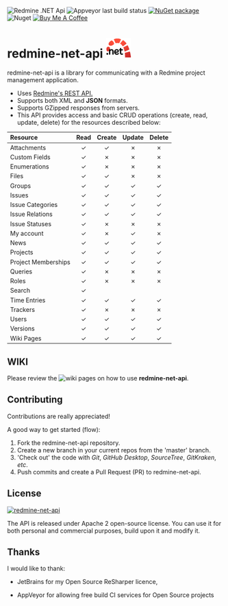 
![Redmine .NET Api](https://github.com/zapadi/redmine-net-api/workflows/CI%2FCD/badge.svg?branch=master)
![Appveyor last build status](https://ci.appveyor.com/api/projects/status/github/zapadi/redmine-net-api?branch=master&svg=true&passingText=master%20-%20OK&failingText=ups...)
[![NuGet package](https://img.shields.io/nuget/v/redmine-api.svg)](https://www.nuget.org/packages/redmine-api)
![Nuget](https://img.shields.io/nuget/dt/redmine-net-api)
<a href="https://www.buymeacoffee.com/vXCNnz9" target="_blank"><img src="https://cdn.buymeacoffee.com/buttons/lato-yellow.png" alt="Buy Me A Coffee" height="37" ></a>


# redmine-net-api   ![redmine-net-api logo](logo.png) 

redmine-net-api is a library for communicating with a Redmine project management application.

* Uses [Redmine's REST API.](http://www.redmine.org/projects/redmine/wiki/Rest_api/)
* Supports both XML and **JSON** formats.
* Supports GZipped responses from servers.
* This API provides access and basic CRUD operations (create, read, update, delete) for the resources described below:

| Resource            |  Read   | Create  | Update  | Delete  |
|:--------------------|:-------:|:-------:|:-------:|:-------:|
| Attachments         | &check; | &check; | &cross; | &cross; |
| Custom Fields       | &check; | &cross; | &cross; | &cross; |
| Enumerations        | &check; | &cross; | &cross; | &cross; |
| Files               | &check; | &check; | &cross; | &cross; |
| Groups              | &check; | &check; | &check; | &check; |
| Issues              | &check; | &check; | &check; | &check; |
| Issue Categories    | &check; | &check; | &check; | &check; |
| Issue Relations     | &check; | &check; | &check; | &check; |
| Issue Statuses      | &check; | &cross; | &cross; | &cross; |
| My account          | &check; | &cross; | &check; | &cross; |
| News                | &check; | &check; | &check; | &check; |
| Projects            | &check; | &check; | &check; | &check; |
| Project Memberships | &check; | &check; | &check; | &check; |
| Queries             | &check; | &cross; | &cross; | &cross; |
| Roles               | &check; | &cross; | &cross; | &cross; |
| Search              | &check; |         |         |         |
| Time Entries        | &check; | &check; | &check; | &check; |
| Trackers            | &check; | &cross; | &cross; | &cross; |
| Users               | &check; | &check; | &check; | &check; |
| Versions            | &check; | &check; | &check; | &check; |
| Wiki Pages          | &check; | &check; | &check; | &check; |

## WIKI

Please review the ![wiki](https://github.com/zapadi/redmine-net-api/wiki) pages on how to use **redmine-net-api**.

## Contributing
Contributions are really appreciated!

A good way to get started (flow):

1. Fork the redmine-net-api repository.
2. Create a new branch in your current repos from the 'master' branch.
3. 'Check out' the code with *Git*, *GitHub Desktop*, *SourceTree*, *GitKraken*, *etc*.
4. Push commits and create a Pull Request (PR) to redmine-net-api.

## License
[![redmine-net-api](https://img.shields.io/hexpm/l/plug.svg)]()

The API is released under Apache 2 open-source license. You can use it for both personal and commercial purposes, build upon it and modify it.

## Thanks

I would like to thank:

* JetBrains for my Open Source ReSharper licence, 

* AppVeyor for allowing free build CI services for Open Source projects
